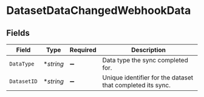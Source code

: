 # DatasetDataChangedWebhookData


## Fields

| Field                                                      | Type                                                       | Required                                                   | Description                                                |
| ---------------------------------------------------------- | ---------------------------------------------------------- | ---------------------------------------------------------- | ---------------------------------------------------------- |
| `DataType`                                                 | **string*                                                  | :heavy_minus_sign:                                         | Data type the sync completed for.                          |
| `DatasetID`                                                | **string*                                                  | :heavy_minus_sign:                                         | Unique identifier for the dataset that completed its sync. |